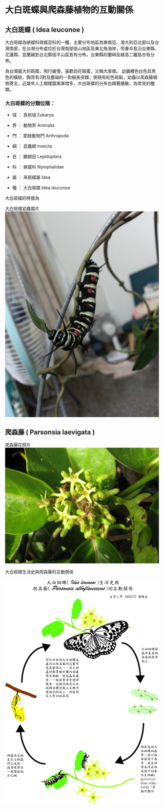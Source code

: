 # 大白斑蝶與爬森藤植物的互動關係

## 大白斑蝶 ( Idea leuconoe )

大白斑蝶為蛺蝶科斑蝶亞科的一種，主要分布地區為東南亞、澳大利亞北部以及台灣南部，在台灣分布處位於台灣南部低山地區及東北角海岸，恆春半島沿台東縣、花蓮縣、宜蘭線到台北縣低平山區皆有分佈，台東縣的蘭嶼及綠島二離島亦有分佈。

為台灣最大的斑蝶，飛行緩慢，喜歡訪花吸蜜，又稱大笨蝶。 幼蟲體色白色具黑色的橫紋，胸背有3對及腹端的一對細長突棘，側視有紅色斑點，幼蟲以爬森藤植物寄主，近幾年人工蝴蝶園漸漸增多，大白斑蝶的分布也跟著擴散，為常見的種類。

### 大白斑蝶的分類位階：

* 域 ： 真核域 Eukarya

* 界 ： 動物界 Animalia

* 門 ： 節肢動物門 Arthropoda

* 綱 ： 昆蟲綱 Insecta

* 目 ： 鱗翅目 Lepidoptera

* 科 ： 蛺蝶科 Nymphalidae

* 屬 ： 帛斑蝶屬 Idea

* 種 ： 大白斑蝶 Idea leuconoe 

大白斑蝶的特徵為

大白斑蝶幼蟲圖片
![jpg](https://raw.githubusercontent.com/Governance22/Governance22.github.io/master/2mWaohC.jpg)



## 爬森藤 ( Parsonsia laevigata )


爬森藤花照片
![jpg](https://raw.githubusercontent.com/Governance22/Governance22.github.io/master/13.jpg)


大白斑蝶生活史與爬森藤的互動關係

![jpg](https://raw.githubusercontent.com/Governance22/Governance22.github.io/master/%E6%9C%9F%E6%9C%AB%E4%BD%9C%E5%93%81-%E7%94%9F%E8%B3%87%E4%B8%89%E7%94%B2%201033272%20%E8%94%A1%E9%99%B3%E5%8F%8B.jpg)
